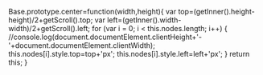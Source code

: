 Base.prototype.center=function(width,height){
	var top=(getInner().height-height)/2+getScroll().top;
	 var left=(getInner().width-width)/2+getScroll().left;
	for (var i = 0; i < this.nodes.length; i++) {
		//console.log(document.documentElement.clientHeight+'-'+document.documentElement.clientWidth);
		this.nodes[i].style.top=top+'px';
		this.nodes[i].style.left=left+'px';
	}
	return this;
}